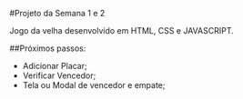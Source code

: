#Projeto da Semana 1 e 2 

Jogo da velha desenvolvido em HTML, CSS e JAVASCRIPT.

##Próximos passos: <br>
- Adicionar Placar; 
- Verificar Vencedor; 
- Tela ou Modal de vencedor e empate; 



